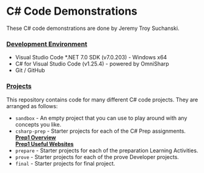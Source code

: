 # C# Code Demonstrations
These C# code demonstrations are done by Jeremy Troy Suchanski.
### <ins> Development Environment </ins>

* Visual Studio Code
*.NET 7.0 SDK (v7.0.203) - Windows x64
* C# for Visual Studio Code (v1.25.4) - powered by OmniSharp
* Git / GitHub

### <ins> Projects </ins>
This repository contains code for many different C# code projects. They are arranged as follows:

* `sandbox` - An empty project that you can use to play around with any concepts you like.
* `csharp-prep` - Starter projects for each of the C# Prep assignments. <br>
<ins> **Prep1 Overview** </ins> <br>
<ins> **Prep1 Useful Websites** </ins>
* `prepare` - Starter projects for each of the preparation Learning Activities.
* `prove` - Starter projects for each of the prove Developer projects.
* `final` - Starter projects for final project.
